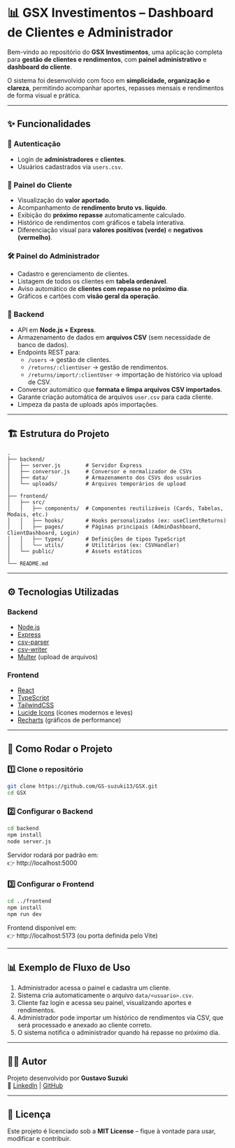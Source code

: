 
# 📊 GSX Investimentos – Dashboard de Clientes e Administrador

Bem-vindo ao repositório do **GSX Investimentos**, uma aplicação completa para **gestão de clientes e rendimentos**, com **painel administrativo** e **dashboard do cliente**.  

O sistema foi desenvolvido com foco em **simplicidade, organização e clareza**, permitindo acompanhar aportes, repasses mensais e rendimentos de forma visual e prática.

---

## ✨ Funcionalidades

### 🔑 Autenticação
- Login de **administradores** e **clientes**.
- Usuários cadastrados via `users.csv`.

### 👤 Painel do Cliente
- Visualização do **valor aportado**.
- Acompanhamento de **rendimento bruto vs. líquido**.
- Exibição do **próximo repasse** automaticamente calculado.
- Histórico de rendimentos com gráficos e tabela interativa.
- Diferenciação visual para **valores positivos (verde)** e **negativos (vermelho)**.

### 🛠️ Painel do Administrador
- Cadastro e gerenciamento de clientes.
- Listagem de todos os clientes em **tabela ordenável**.
- Aviso automático de **clientes com repasse no próximo dia**.
- Gráficos e cartões com **visão geral da operação**.

### 📂 Backend
- API em **Node.js + Express**.
- Armazenamento de dados em **arquivos CSV** (sem necessidade de banco de dados).
- Endpoints REST para:
  - `/users` → gestão de clientes.
  - `/returns/:clientUser` → gestão de rendimentos.
  - `/returns/import/:clientUser` → importação de histórico via upload de CSV.
- Conversor automático que **formata e limpa arquivos CSV importados**.
- Garante criação automática de arquivos `user.csv` para cada cliente.
- Limpeza da pasta de uploads após importações.

---

## 🏗️ Estrutura do Projeto

```
.
├── backend/
│   ├── server.js        # Servidor Express
│   ├── conversor.js     # Conversor e normalizador de CSVs
│   ├── data/            # Armazenamento dos CSVs dos usuários
│   └── uploads/         # Arquivos temporários de upload
│
├── frontend/
│   ├── src/
│   │   ├── components/  # Componentes reutilizáveis (Cards, Tabelas, Modais, etc.)
│   │   ├── hooks/       # Hooks personalizados (ex: useClientReturns)
│   │   ├── pages/       # Páginas principais (AdminDashboard, ClientDashboard, Login)
│   │   ├── types/       # Definições de tipos TypeScript
│   │   └── utils/       # Utilitários (ex: CSVHandler)
│   └── public/          # Assets estáticos
│
└── README.md
```

---

## ⚙️ Tecnologias Utilizadas

### Backend
- [Node.js](https://nodejs.org/)
- [Express](https://expressjs.com/)
- [csv-parser](https://www.npmjs.com/package/csv-parser)
- [csv-writer](https://www.npmjs.com/package/csv-writer)
- [Multer](https://www.npmjs.com/package/multer) (upload de arquivos)

### Frontend
- [React](https://react.dev/)
- [TypeScript](https://www.typescriptlang.org/)
- [TailwindCSS](https://tailwindcss.com/)
- [Lucide Icons](https://lucide.dev/) (ícones modernos e leves)
- [Recharts](https://recharts.org/) (gráficos de performance)

---

## 🚀 Como Rodar o Projeto

### 1️⃣ Clone o repositório
```bash
git clone https://github.com/GS-suzuki13/GSX.git
cd GSX
```

### 2️⃣ Configurar o Backend
```bash
cd backend
npm install
node server.js
```
Servidor rodará por padrão em:  
👉 http://localhost:5000

### 3️⃣ Configurar o Frontend
```bash
cd ../frontend
npm install
npm run dev
```
Frontend disponível em:  
👉 http://localhost:5173 (ou porta definida pelo Vite)

---

## 📊 Exemplo de Fluxo de Uso
1. Administrador acessa o painel e cadastra um cliente.  
2. Sistema cria automaticamente o arquivo `data/<usuario>.csv`.  
3. Cliente faz login e acessa seu painel, visualizando aportes e rendimentos.  
4. Administrador pode importar um histórico de rendimentos via CSV, que será processado e anexado ao cliente correto.  
5. O sistema notifica o administrador quando há repasse no próximo dia.  

---


## 👨‍💻 Autor
Projeto desenvolvido por **Gustavo Suzuki**  
🔗 [LinkedIn](https://www.linkedin.com/in/gustavo-suzuki-858189163/) | [GitHub](https://github.com/GS-suzuki13)

---

## 📜 Licença
Este projeto é licenciado sob a **MIT License** – fique à vontade para usar, modificar e contribuir.
